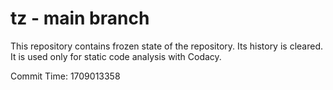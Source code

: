 # tz - main branch

This repository contains frozen state of the repository.
Its history is cleared. It is used only for static code
analysis with Codacy.

Commit Time: 1709013358